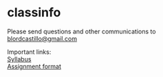 classinfo
=========

Please send questions and other communications to blordcastillo@gmail.com  
  
Important links:  
[Syllabus](https://github.com/WUSTL-GIS-Programming-spring-2014/classinfo/blob/master/syllabus.md)  
[Assignment format](https://github.com/WUSTL-GIS-Programming-spring-2014/classinfo/blob/master/assignmentFormat.py)  
